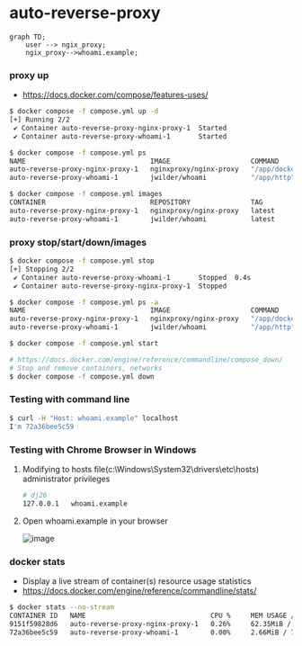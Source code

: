 # auto-reverse-proxy

```mermaid
graph TD;
    user --> ngix_proxy;
    ngix_proxy-->whoami.example;
```

### proxy up
- https://docs.docker.com/compose/features-uses/
```bash
$ docker compose -f compose.yml up -d
[+] Running 2/2
 ✔ Container auto-reverse-proxy-nginx-proxy-1  Started                                                                                                                                                                    0.0s 
 ✔ Container auto-reverse-proxy-whoami-1       Started 

$ docker compose -f compose.yml ps
NAME                               IMAGE                    COMMAND                                       SERVICE       CREATED         STATUS              PORTS
auto-reverse-proxy-nginx-proxy-1   nginxproxy/nginx-proxy   "/app/docker-entrypoint.sh forego start -r"   nginx-proxy   8 minutes ago   Up About a minute   0.0.0.0:8949->80/tcp, :::8949->80/tcp
auto-reverse-proxy-whoami-1        jwilder/whoami           "/app/http"                                   whoami        9 minutes ago   Up About a minute   8000/tcp

$ docker compose -f compose.yml images
CONTAINER                          REPOSITORY               TAG                 IMAGE ID            SIZE
auto-reverse-proxy-nginx-proxy-1   nginxproxy/nginx-proxy   latest              f0ee028e9dcd        203MB
auto-reverse-proxy-whoami-1        jwilder/whoami           latest              89be8564e650        10.1MB
```

### proxy stop/start/down/images
```bash
$ docker compose -f compose.yml stop
[+] Stopping 2/2
 ✔ Container auto-reverse-proxy-whoami-1       Stopped  0.4s 
 ✔ Container auto-reverse-proxy-nginx-proxy-1  Stopped

$ docker compose -f compose.yml ps -a
NAME                               IMAGE                    COMMAND                                       SERVICE       CREATED          STATUS                      PORTS
auto-reverse-proxy-nginx-proxy-1   nginxproxy/nginx-proxy   "/app/docker-entrypoint.sh forego start -r"   nginx-proxy   14 minutes ago   Exited (2) 26 seconds ago
auto-reverse-proxy-whoami-1        jwilder/whoami           "/app/http"                                   whoami        15 minutes ago   Exited (2) 26 seconds ag

$ docker compose -f compose.yml start

# https://docs.docker.com/engine/reference/commandline/compose_down/
# Stop and remove containers, networks
$ docker compose -f compose.yml down
```

### Testing with command line
```bash
$ curl -H "Host: whoami.example" localhost
I'm 72a36bee5c59
```

### Testing with Chrome Browser in Windows
1. Modifying to hosts file(c:\Windows\System32\drivers\etc\hosts) administrator privileges
    ```bash
    # dj26
    127.0.0.1	whoami.example
    ```

2. Open whoami.example in your browser

    ![image](https://github.com/dj-twenty-six/auto-reverse-proxy/assets/87309910/ef2687ac-8c6d-48e0-8ca5-ae500601246d)

### docker stats
- Display a live stream of container(s) resource usage statistics
- https://docs.docker.com/engine/reference/commandline/stats/
```bash
$ docker stats --no-stream
CONTAINER ID   NAME                               CPU %     MEM USAGE / LIMIT     MEM %     NET I/O           BLOCK I/O   PIDS
9151f59828d6   auto-reverse-proxy-nginx-proxy-1   0.26%     62.35MiB / 7.625GiB   0.80%     6.08kB / 5.59kB   0B / 0B     28
72a36bee5c59   auto-reverse-proxy-whoami-1        0.00%     2.66MiB / 7.625GiB    0.03%     4.76kB / 2.01kB   0B / 0B     5
```
